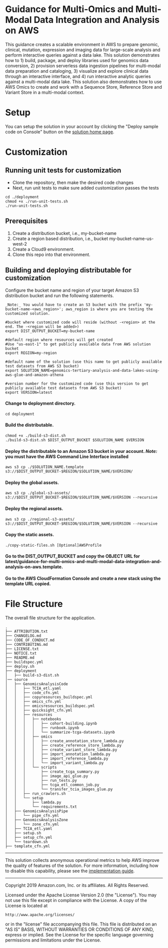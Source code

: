 # Guidance for Multi-Omics and Multi-Modal Data Integration and Analysis on AWS
This guidance creates a scalable environment in AWS to prepare genomic, clinical, mutation, expression and imaging data for large-scale analysis and perform interactive queries against a data lake. This solution demonstrates how to 1) build, package, and deploy libraries used for genomics data conversion, 2) provision serverless data ingestion pipelines for multi-modal data preparation and cataloging, 3) visualize and explore clinical data through an interactive interface, and 4) run interactive analytic queries against a multi-modal data lake. This solution also demonstrates how to use AWS Omics to create and work with a Sequence Store, Reference Store and Variant Store in a multi-modal context.

# Setup
You can setup the solution in your account by clicking the "Deploy sample code on Console" button on the [solution home page](https://aws.amazon.com/ko/solutions/guidance/multi-omics-and-multi-modal-data-integration-and-analysis/).

# Customization

## Running unit tests for customization
* Clone the repository, then make the desired code changes
* Next, run unit tests to make sure added customization passes the tests
```
cd ./deployment
chmod +x ./run-unit-tests.sh
./run-unit-tests.sh
```

## Prerequisites

1. Create a distribution bucket, i.e., my-bucket-name
2. Create a region based distribution, i.e., bucket my-bucket-name-us-west-2
3. Create a Cloud9 environment.
4. Clone this repo into that environment.

## Building and deploying distributable for customization
Configure the bucket name and region of your target Amazon S3 distribution bucket and run the following statements. 

```
_Note:_ You would have to create an S3 bucket with the prefix 'my-bucket-name-<aws_region>'; aws_region is where you are testing the customized solution.
```

```
#bucket where customized code will reside (without -<region> at the end. The -<region will be added>)
export DIST_OUTPUT_BUCKET=my-bucket-name 

#default region where resources will get created
#Use "us-east-1" to get publicly available data from AWS solution bucket
export REGION=my-region

#default name of the solution (use this name to get publicly available test datasets from AWS S3 bucket)
export SOLUTION_NAME=genomics-tertiary-analysis-and-data-lakes-using-aws-glue-and-amazon-athena

#version number for the customized code (use this version to get publicly available test datasets from AWS S3 bucket)
export VERSION=latest
```

#### Change to deployment directory.
```
cd deployment
```

#### Build the distributable.
```
chmod +x ./build-s3-dist.sh
./build-s3-dist.sh $DIST_OUTPUT_BUCKET $SOLUTION_NAME $VERSION
```

#### Deploy the distributable to an Amazon S3 bucket in your account. _Note:_ you must have the AWS Command Line Interface installed
```
aws s3 cp ./$SOLUTION_NAME.template s3://$DIST_OUTPUT_BUCKET-$REGION/$SOLUTION_NAME/$VERSION/
```

#### Deploy the global assets.

```
aws s3 cp ./global-s3-assets/ s3://$DIST_OUTPUT_BUCKET-$REGION/$SOLUTION_NAME/$VERSION --recursive
```

#### Deploy the regional assets.
 
```
aws s3 cp ./regional-s3-assets/ s3://$DIST_OUTPUT_BUCKET-$REGION/$SOLUTION_NAME/$VERSION --recursive
```

#### Copy the static assets.
 
```
./copy-static-files.sh [Optional]AWSProfile
```

#### Go to the DIST_OUTPUT_BUCKET and copy the OBJECT URL for latest/guidance-for-multi-omics-and-multi-modal-data-integration-and-analysis-on-aws.template.

#### Go to the AWS CloudFormation Console and create a new stack using the template URL copied.

# File Structure
The overall file structure for the application.

```
.
├── ATTRIBUTION.txt
├── CHANGELOG.md
├── CODE_OF_CONDUCT.md
├── CONTRIBUTING.md
├── LICENSE.txt
├── NOTICE.txt
├── README.md
├── buildspec.yml
├── deploy.sh
├── deployment
│   ├── build-s3-dist.sh
│── source
│   ├── GenomicsAnalysisCode
│   │   ├── TCIA_etl.yaml
│   │   ├── code_cfn.yml
│   │   ├── copyresources_buildspec.yml
│   │   ├── omics_cfn.yml
│   │   ├── omicsresources_buildspec.yml
│   │   ├── quicksight_cfn.yml
│   │   ├── resources
│   │   │   ├── notebooks
│   │   │   │   ├── cohort-building.ipynb
│   │   │   │   ├── runbook.ipynb
│   │   │   │   └── summarize-tcga-datasets.ipynb
│   │   │   ├── omics
│   │   │   │   ├── create_annotation_store_lambda.py
│   │   │   │   ├── create_reference_store_lambda.py
│   │   │   │   ├── create_variant_store_lambda.py
│   │   │   │   ├── import_annotation_lambda.py
│   │   │   │   ├── import_reference_lambda.py
│   │   │   │   └── import_variant_lambda.py
│   │   │   └── scripts
│   │   │       ├── create_tcga_summary.py
│   │   │       ├── image_api_glue.py
│   │   │       ├── run_tests.py
│   │   │       ├── tcga_etl_common_job.py
│   │   │       └── transfer_tcia_images_glue.py
│   │   ├── run_crawlers.sh
│   │   └── setup
│   │       ├── lambda.py
│   │       └── requirements.txt
│   ├── GenomicsAnalysisPipe
│   │   └── pipe_cfn.yml
│   ├── GenomicsAnalysisZone
│   │   └── zone_cfn.yml
│   ├── TCIA_etl.yaml
│   ├── setup.sh
│   ├── setup_cfn.yml
│   └── teardown.sh
├── template_cfn.yml
```

***

This solution collects anonymous operational metrics to help AWS improve the
quality of features of the solution. For more information, including how to disable
this capability, please see the [implementation guide](https://docs.aws.amazon.com/solutions/latest/guidance-for-multi-omics-and-multi-modal-data-integration-and-analysis-on-aws/appendix-i.html).

---

Copyright 2019 Amazon.com, Inc. or its affiliates. All Rights Reserved.

Licensed under the Apache License Version 2.0 (the "License"). You may not use this file except in compliance with the License. A copy of the License is located at

    http://www.apache.org/licenses/

or in the "license" file accompanying this file. This file is distributed on an "AS IS" BASIS, WITHOUT WARRANTIES OR CONDITIONS OF ANY KIND, express or implied. See the License for the specific language governing permissions and limitations under the License.
